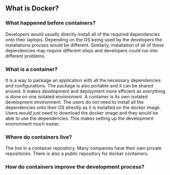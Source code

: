 ## What is Docker?

### What happened before containers?
Developers would usually directly install all of the required dependencies onto their laptops. Depending on the OS being used by the developers the installations process would be different. Similarly, installation of all of these dependencies may require different steps and developers could run into different problems.

### What is a container?
It is a way to package an application with all the necessary dependencies and configurations. The package is also portable and it can be shared around. It makes development and deployment more efficient as everything is done on one isolated environment. A container is its own isolated development environment. The users do not need to install all the dependencies onto their OS directly as it is installed on the docker image. Users would just need to download the docker image and they would be able to use the dependencies. This makes setting up the development environment much easier. 

### Where do containers live?
The live in a container repository. Many companies have their own private repositories. There is also a public repository for docker containers.

### How do containers improve the development process?
